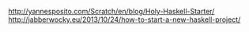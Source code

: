 http://yannesposito.com/Scratch/en/blog/Holy-Haskell-Starter/
http://jabberwocky.eu/2013/10/24/how-to-start-a-new-haskell-project/
